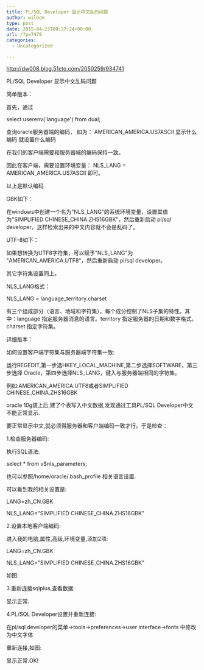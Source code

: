 ```yaml
---
title: PL/SQL Developer 显示中文乱码问题
author: wiloon
type: post
date: 2015-04-23T00:27:24+00:00
url: /?p=7478
categories:
  - Uncategorized

---
```

http://dw008.blog.51cto.com/2050259/934741


PL/SQL Developer 显示中文乱码问题

简单版本：

首先，通过

select userenv('language') from dual;

查询oracle服务器端的编码， 如为： AMERICAN_AMERICA.US7ASCII 显示什么编码 就设置什么编码


在我们的客户端需要和服务器端的编码保持一致。

因此在客户端，需要设置环境变量： NLS\_LANG = AMERICAN\_AMERICA.US7ASCII 即可。

以上是默认编码

GBK如下：

在windows中创建一个名为"NLS\_LANG"的系统环境变量，设置其值为"SIMPLIFIED CHINESE\_CHINA.ZHS16GBK"，然后重新启动 pl/sql developer，这样检索出来的中文内容就不会是乱码了。

UTF-8如下：

如果想转换为UTF8字符集，可以赋予"NLS\_LANG"为 "AMERICAN\_AMERICA.UTF8"，然后重新启动 pl/sql developer。

其它字符集设置同上。
  
NLS_LANG格式：
  
NLS\_LANG = language\_territory.charset
  
有三个组成部分（语言、地域和字符集），每个成分控制了NLS子集的特性。其中：language 指定服务器消息的语言。territory 指定服务器的日期和数字格式。charset 指定字符集。

详细版本：

如何设置客户端字符集与服务器端字符集一致:

运行REGEDIT,第一步选HKEY\_LOCAL\_MACHINE,第二步选择SOFTWARE，第三步选择 Oracle，第四步选择NLS_LANG，键入与服务器端相同的字符集。

例如:AMERICAN\_AMERICA.UTF8或者SIMPLIFIED CHINESE\_CHINA.ZHS16GBK

oracle 10g装上后,建了个表写入中文数据,发现通过工具PL/SQL Developer中文不能正常显示.

要正常显示中文,就必须得服务器和客户端编码一致才行。于是检查：

1.检查服务器编码:

执行SQL语法:

select * from v$nls_parameters;

也可以参照/home/oracle/.bash_profile 相关语言设置.
  
可以看到我的相关设置是:

LANG=zh_CN.GBK
  
NLS\_LANG="SIMPLIFIED CHINESE\_CHINA.ZHS16GBK"

2.设置本地客户端编码:

进入我的电脑,属性,高级,环境变量,添加2项:

LANG=zh_CN.GBK
  
NLS\_LANG="SIMPLIFIED CHINESE\_CHINA.ZHS16GBK"

如图:
  
3.重新连接sqlplus,查看数据:
  
显示正常.

4.PL/SQL Developer设置并重新连接:

在pl/sql developer的菜单->tools->preferences->user interface->fonts 中修改为中文字体

重新连接,如图:

显示正常.OK!